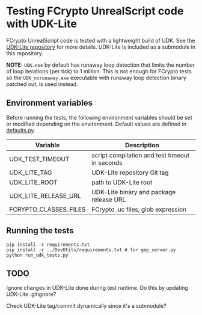 # Testing FCrypto UnrealScript code with UDK-Lite

FCrypto UnrealScript code is tested with a lightweight build
of UDK. See the [UDK-Lite repository](https://github.com/tuokri/UDK-Lite)
for more details. UDK-Lite is included as a submodule in this repository.

**NOTE:** `UDK.exe` by default has runaway loop detection that limits the number of
loop iterations (per tick) to 1 million. This is not enough for FCrypto tests so the
`UDK_norunaway.exe` executable with runaway loop detection binary patched out,
is used instead.

## Environment variables

Before running the tests, the following environment variables should be
set or modified depending on the environment. Default values are defined
in [defaults.py](defaults.py).

| Variable              | Description                                    |
|-----------------------|------------------------------------------------|
| UDK_TEST_TIMEOUT      | script compilation and test timeout in seconds |
| UDK_LITE_TAG          | UDK-Lite repository Git tag                    |
| UDK_LITE_ROOT         | path to UDK-Lite root                          |
| UDK_LITE_RELEASE_URL  | UDK-Lite binary and package release URL        | 
| FCRYPTO_CLASSES_FILES | FCrypto .uc files, glob expression             | 

## Running the tests

```shell
pip install -r requirements.txt
pip install -r ../DevUtils/requirements.txt # for gmp_server.py
python run_udk_tests.py
```

## TODO

Ignore changes in UDK-Lite done during test runtime. Do this by updating
UDK-Lite .gitignore?

Check UDK-Lite tag/commit dynamically since it's a submodule?
